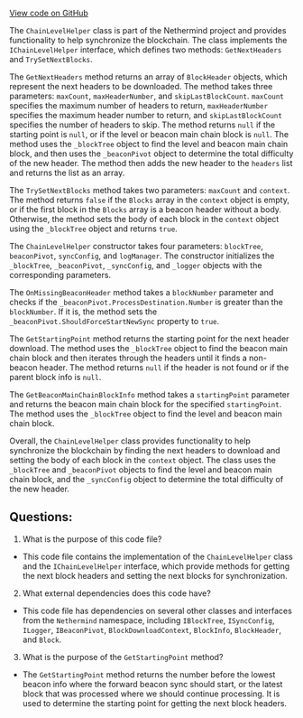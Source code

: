 [View code on GitHub](https://github.com/nethermindeth/nethermind/Nethermind.Merge.Plugin/Synchronization/ChainLevelHelper.cs)

The `ChainLevelHelper` class is part of the Nethermind project and provides functionality to help synchronize the blockchain. The class implements the `IChainLevelHelper` interface, which defines two methods: `GetNextHeaders` and `TrySetNextBlocks`.

The `GetNextHeaders` method returns an array of `BlockHeader` objects, which represent the next headers to be downloaded. The method takes three parameters: `maxCount`, `maxHeaderNumber`, and `skipLastBlockCount`. `maxCount` specifies the maximum number of headers to return, `maxHeaderNumber` specifies the maximum header number to return, and `skipLastBlockCount` specifies the number of headers to skip. The method returns `null` if the starting point is `null`, or if the level or beacon main chain block is `null`. The method uses the `_blockTree` object to find the level and beacon main chain block, and then uses the `_beaconPivot` object to determine the total difficulty of the new header. The method then adds the new header to the `headers` list and returns the list as an array.

The `TrySetNextBlocks` method takes two parameters: `maxCount` and `context`. The method returns `false` if the `Blocks` array in the `context` object is empty, or if the first block in the `Blocks` array is a beacon header without a body. Otherwise, the method sets the body of each block in the `context` object using the `_blockTree` object and returns `true`.

The `ChainLevelHelper` constructor takes four parameters: `blockTree`, `beaconPivot`, `syncConfig`, and `logManager`. The constructor initializes the `_blockTree`, `_beaconPivot`, `_syncConfig`, and `_logger` objects with the corresponding parameters.

The `OnMissingBeaconHeader` method takes a `blockNumber` parameter and checks if the `_beaconPivot.ProcessDestination.Number` is greater than the `blockNumber`. If it is, the method sets the `_beaconPivot.ShouldForceStartNewSync` property to `true`.

The `GetStartingPoint` method returns the starting point for the next header download. The method uses the `_blockTree` object to find the beacon main chain block and then iterates through the headers until it finds a non-beacon header. The method returns `null` if the header is not found or if the parent block info is `null`.

The `GetBeaconMainChainBlockInfo` method takes a `startingPoint` parameter and returns the beacon main chain block for the specified `startingPoint`. The method uses the `_blockTree` object to find the level and beacon main chain block.

Overall, the `ChainLevelHelper` class provides functionality to help synchronize the blockchain by finding the next headers to download and setting the body of each block in the `context` object. The class uses the `_blockTree` and `_beaconPivot` objects to find the level and beacon main chain block, and the `_syncConfig` object to determine the total difficulty of the new header.
## Questions: 
 1. What is the purpose of this code file?
- This code file contains the implementation of the `ChainLevelHelper` class and the `IChainLevelHelper` interface, which provide methods for getting the next block headers and setting the next blocks for synchronization.

2. What external dependencies does this code have?
- This code file has dependencies on several other classes and interfaces from the `Nethermind` namespace, including `IBlockTree`, `ISyncConfig`, `ILogger`, `IBeaconPivot`, `BlockDownloadContext`, `BlockInfo`, `BlockHeader`, and `Block`.

3. What is the purpose of the `GetStartingPoint` method?
- The `GetStartingPoint` method returns the number before the lowest beacon info where the forward beacon sync should start, or the latest block that was processed where we should continue processing. It is used to determine the starting point for getting the next block headers.
